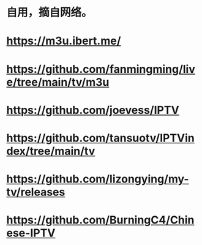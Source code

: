 # 自用，摘自网络。
# https://m3u.ibert.me/
# https://github.com/fanmingming/live/tree/main/tv/m3u
# https://github.com/joevess/IPTV
# https://github.com/tansuotv/IPTVindex/tree/main/tv
# https://github.com/lizongying/my-tv/releases
# https://github.com/BurningC4/Chinese-IPTV
